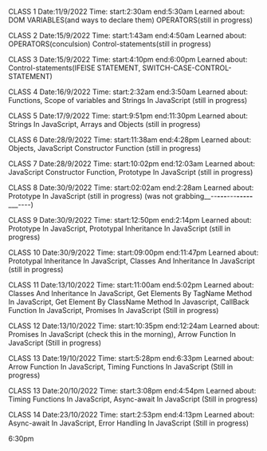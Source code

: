 CLASS 1 
Date:11/9/2022
Time: start:2:30am end:5:30am
Learned about:
DOM VARIABLES(and ways to declare them) OPERATORS(still in progress)

CLASS 2
Date:15/9/2022
Time: start:1:43am end:4:50am
Learned about:
OPERATORS(conculsion) Control-statements(still in progress)

CLASS 3
Date:15/9/2022
Time: start:4:10pm end:6:00pm
Learned about:
Control-statements(IFElSE STATEMENT, SWITCH-CASE-CONTROL-STATEMENT)

CLASS 4
Date:16/9/2022
Time: start:2:32am end:3:50am
Learned about:
Functions, Scope of variables and Strings In JavaScript (still in progress)

CLASS 5
Date:17/9/2022
Time: start:9:51pm end:11:30pm
Learned about:
Strings In JavaScript, Arrays and Objects (still in progress)

CLASS 6
Date:28/9/2022
Time: start:11:38am end:4:28pm
Learned about:
Objects, JavaScript Constructor Function (still in progress)

CLASS 7
Date:28/9/2022
Time: start:10:02pm end:12:03am
Learned about:
JavaScript Constructor Function, Prototype In JavaScript (still in progress)

CLASS 8
Date:30/9/2022
Time: start:02:02am end:2:28am
Learned about:
Prototype In JavaScript (still in progress) (was not grabbing__--__---__---__-----_____----)

CLASS 9
Date:30/9/2022
Time: start:12:50pm end:2:14pm
Learned about:
Prototype In JavaScript, Prototypal Inheritance In JavaScript (still in progress)

CLASS 10
Date:30/9/2022
Time: start:09:00pm end:11:47pm
Learned about:
Prototypal Inheritance In JavaScript, Classes And Inheritance In JavaScript (still in progress)

CLASS 11
Date:13/10/2022
Time: start:11:00am end:5:02pm
Learned about:
Classes And Inheritance In JavaScript, Get Elements By TagName Method In JavaScript, Get Element By ClassName Method In Javascript, CallBack Function In JavaScript, Promises In JavaScript (Still in progress)

CLASS 12
Date:13/10/2022
Time: start:10:35pm end:12:24am
Learned about:
Promises In JavaScript (check this in the morning), Arrow Function In JavaScript (Still in progress)

CLASS 13
Date:19/10/2022
Time: start:5:28pm end:6:33pm
Learned about:
Arrow Function In JavaScript, Timing Functions In JavaScript (Still in progress)

CLASS 13
Date:20/10/2022
Time: start:3:08pm end:4:54pm
Learned about:
Timing Functions In JavaScript, Async-await In JavaScript (Still in progress)

CLASS 14
Date:23/10/2022
Time: start:2:53pm end:4:13pm
Learned about:
Async-await In JavaScript, Error Handling In JavaScript (Still in progress)


6:30pm